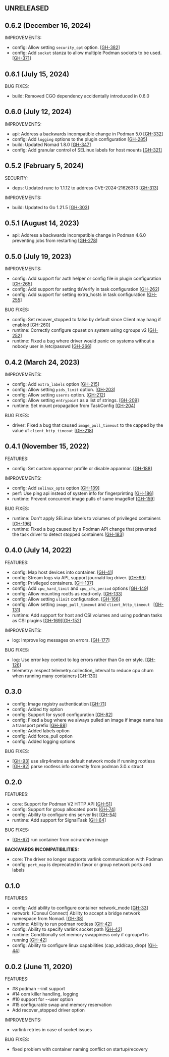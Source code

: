 ## UNRELEASED

## 0.6.2 (December 16, 2024)

IMPROVEMENTS:

* config: Allow setting `security_opt` option. [[GH-382](https://github.com/hashicorp/nomad-driver-podman/pull/382)]
* config: Add `socket` stanza to allow multiple Podman sockets to be used. [[GH-371](https://github.com/hashicorp/nomad-driver-podman/pull/371)]

## 0.6.1 (July 15, 2024)

BUG FIXES:

* build: Removed CGO dependency accidentally introduced in 0.6.0

## 0.6.0 (July 12, 2024)

IMPROVEMENTS:

 * api: Address a backwards incompatible change in Podman 5.0 [[GH-332](https://github.com/hashicorp/nomad-driver-podman/issues/332)]
 * config: Add `logging` options to the plugin configuration [[GH-285](https://github.com/hashicorp/nomad-driver-podman/pull/285)]
 * build: Updated Nomad 1.8.0 [[GH-347](https://github.com/hashicorp/nomad-driver-podman/pull/347)]
 * config: Add granular control of SELinux labels for host mounts [[GH-321]](https://github.com/hashicorp/nomad-driver-podman/pull/321)

## 0.5.2 (February 5, 2024)

SECURITY:

 * deps: Updated runc to 1.1.12 to address CVE-2024-21626313 [[GH-313](https://github.com/hashicorp/nomad-driver-podman/pull/313)]

IMPROVEMENTS:

 * build: Updated to Go 1.21.5 [[GH-303](https://github.com/hashicorp/nomad-driver-podman/pull/303)]

## 0.5.1 (August 14, 2023)

* api: Address a backwards incompatible change in Podman 4.6.0 preventing jobs from restarting [[GH-278](https://github.com/hashicorp/nomad-driver-podman/pull/278)]

## 0.5.0 (July 19, 2023)

IMPROVEMENTS:

* config: Add support for auth helper or config file in plugin configuration [[GH-265](https://github.com/hashicorp/nomad-driver-podman/pull/265)]
* config: Add support for setting tlsVerify in task configuration [[GH-262](https://github.com/hashicorp/nomad-driver-podman/pull/262)]
* config: Add support for setting extra_hosts in task configuration [[GH-255](https://github.com/hashicorp/nomad-driver-podman/pull/255)]

BUG FIXES:

* config: Set recover_stopped to false by default since Client may hang if enabled [[GH-260](https://github.com/hashicorp/nomad-driver-podman/pull/260)]
* runtime: Correctly configure cpuset on system using cgroups v2 [[GH-252](https://github.com/hashicorp/nomad-driver-podman/pull/252)]
* runtime: Fixed a bug where driver would panic on systems without a nobody user in /etc/passwd [[GH-266](https://github.com/hashicorp/nomad-driver-podman/pull/266)]

## 0.4.2 (March 24, 2023)

IMPROVEMENTS:

* config: Add `extra_labels` option [[GH-215](https://github.com/hashicorp/nomad-driver-podman/pull/215)]
* config: Allow setting `pids_limit` option. [[GH-203](https://github.com/hashicorp/nomad-driver-podman/pull/203)]
* config: Allow setting `userns` option. [[GH-212](https://github.com/hashicorp/nomad-driver-podman/pull/212)]
* config: Allow setting `entrypoint` as a list of strings. [[GH-209](https://github.com/hashicorp/nomad-driver-podman/pull/209)]
* runtime: Set mount propagation from TaskConfig [[GH-204](https://github.com/hashicorp/nomad-driver-podman/pull/204)]

BUG FIXES:

* driver: Fixed a bug that caused `image_pull_timeout` to the capped by the value of `client_http_timeout` [[GH-218](https://github.com/hashicorp/nomad-driver-podman/pull/218)]

## 0.4.1 (November 15, 2022)

FEATURES:

* config: Set custom apparmor profile or disable apparmor. [[GH-188](https://github.com/hashicorp/nomad-driver-podman/pull/188)]

IMPROVEMENTS:

* config: Add `selinux_opts` option [[GH-139](https://github.com/hashicorp/nomad-driver-podman/pull/139)]
* perf: Use ping api instead of system info for fingerprinting [[GH-186](https://github.com/hashicorp/nomad-driver-podman/pull/186)]
* runtime: Prevent concurrent image pulls of same imageRef [[GH-159](https://github.com/hashicorp/nomad-driver-podman/pull/159)]

BUG FIXES:

* runtime: Don't apply SELinux labels to volumes of privileged containers [[GH-196](https://github.com/hashicorp/nomad-driver-podman/pull/196)]
* runtime: Fixed a bug caused by a Podman API change that prevented the task driver to detect stopped containers [[GH-183](https://github.com/hashicorp/nomad-driver-podman/pull/183)]

## 0.4.0 (July 14, 2022)

FEATURES:

* config: Map host devices into container. [[GH-41](https://github.com/hashicorp/nomad-driver-podman/pull/41)]
* config: Stream logs via API, support journald log driver. [[GH-99](https://github.com/hashicorp/nomad-driver-podman/pull/99)]
* config: Privileged containers. [[GH-137](https://github.com/hashicorp/nomad-driver-podman/pull/137)]
* config: Add `cpu_hard_limit` and `cpu_cfs_period` options [[GH-149](https://github.com/hashicorp/nomad-driver-podman/pull/149)]
* config: Allow mounting rootfs as read-only. [[GH-133](https://github.com/hashicorp/nomad-driver-podman/pull/133)]
* config: Allow setting `ulimit` configuration. [[GH-166](https://github.com/hashicorp/nomad-driver-podman/pull/166)]
* config: Allow setting `image_pull_timeout` and `client_http_timeout ` [[GH-131](https://github.com/hashicorp/nomad-driver-podman/pull/131)]
* runtime: Add support for host and CSI volumes and using podman tasks as CSI plugins [[GH-169](https://github.com/hashicorp/nomad-driver-podman/pull/169)][[GH-152](https://github.com/hashicorp/nomad-driver-podman/pull/152)]

IMPROVEMENTS:

* log: Improve log messages on errors. [[GH-177](https://github.com/hashicorp/nomad-driver-podman/pull/177)]

BUG FIXES:

* log: Use error key context to log errors rather than Go err style. [[GH-126](https://github.com/hashicorp/nomad-driver-podman/pull/126)]
* telemetry: respect telemetry.collection_interval to reduce cpu churn when running many containers [[GH-130](https://github.com/hashicorp/nomad-driver-podman/pull/130)]

## 0.3.0

* config: Image registry authentication [[GH-71](https://github.com/hashicorp/nomad-driver-podman/issues/71)]
* config: Added tty option
* config: Support for sysctl configuration [[GH-82](https://github.com/hashicorp/nomad-driver-podman/issues/82)]
* config: Fixed a bug where we always pulled an image if image name has a transport prefix [[GH-88](https://github.com/hashicorp/nomad-driver-podman/pull/88)]
* config: Added labels option
* config: Add force_pull option
* config: Added logging options

BUG FIXES:
* [[GH-93](https://github.com/hashicorp/nomad-driver-podman/issues/93)] use slirp4netns as default network mode if running rootless
* [[GH-92](https://github.com/hashicorp/nomad-driver-podman/issues/92)] parse rootless info correctly from podman 3.0.x struct

## 0.2.0

FEATURES:

* core: Support for Podman V2 HTTP API [[GH-51](https://github.com/hashicorp/nomad-driver-podman/issues/51)]
* config: Support for group allocated ports [[GH-74](https://github.com/hashicorp/nomad-driver-podman/issues/74)]
* config:  Ability to configure dns server list [[GH-54](https://github.com/hashicorp/nomad-driver-podman/issues/54)]
* runtime:  Add support for SignalTask [[GH-64](https://github.com/hashicorp/nomad-driver-podman/issues/64)]

BUG FIXES:

* [[GH-67](https://github.com/hashicorp/nomad-driver-podman/issues/67)] run container from oci-archive image


__BACKWARDS INCOMPATIBILITIES:__

* core: The driver no longer supports varlink communication with Podman
* config: `port_map` is deprecated in favor or group network ports and labels

## 0.1.0

FEATURES:

* config: Add ability to configure container network_mode [[GH-33](https://github.com/hashicorp/nomad-driver-podman/issues/33)]
* network: (Consul Connect) Ability to accept a bridge network namespace from Nomad. [[GH-38](https://github.com/hashicorp/nomad-driver-podman/issues/38)]
* runtime: Ability to run podman rootless [[GH-42](https://github.com/hashicorp/nomad-driver-podman/issues/42)]
* config: Ability to specify varlink socket path [[GH-42](https://github.com/hashicorp/nomad-driver-podman/issues/42)]
* runtime: Conditionally set memory swappiness only if cgroupv1 is running [[GH-42](https://github.com/hashicorp/nomad-driver-podman/issues/42)]
* config: Ability to configure linux capabilities (cap_add/cap_drop) [[GH-44](https://github.com/hashicorp/nomad-driver-podman/issues/44)]

## 0.0.2 (June 11, 2020)

FEATURES:

* #8 podman --init support
* #14 oom killer handling, logging
* #10 support for --user option
* #15 configurable swap and memory reservation
* Add recover_stopped driver option

IMPROVEMENTS:

* varlink retries in case of socket issues

BUG FIXES:

* fixed problem with container naming conflict on startup/recovery
